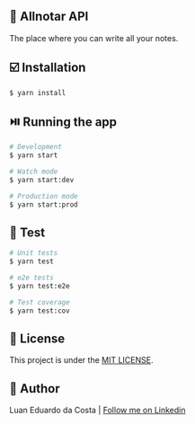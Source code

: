 ## :notebook: Allnotar API

The place where you can write all your notes.

## :ballot_box_with_check: Installation

```bash
$ yarn install
```

## :play_or_pause_button: Running the app

```bash
# Development
$ yarn start

# Watch mode
$ yarn start:dev

# Production mode
$ yarn start:prod
```

## :test_tube: Test

```bash
# Unit tests
$ yarn test

# e2e tests
$ yarn test:e2e

# Test coverage
$ yarn test:cov
```

## :page_with_curl: License

This project is under the [MIT LICENSE](./LICENSE).

## :man: Author

Luan Eduardo da Costa | [Follow me on Linkedin](https://www.linkedin.com/in/luaneducosta/)
